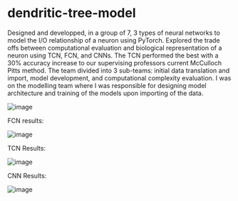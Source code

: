 # dendritic-tree-model
Designed and developped, in a group of 7, 3 types of neural networks to model the I/O relationship of a neuron using PyTorch. Explored the trade offs between computational evaluation and biological representation of a neuron using TCN, FCN, and CNNs. The TCN performed the best with a 30% accuracy increase to our supervising professors current McCulloch Pitts method. The team divided into 3 sub-teams: initial data translation and import, model development, and computational complexity evaluation. I was on the modelling team where I was responsible for designing model architecture and training of the models upon importing of the data. 

![image](https://github.com/user-attachments/assets/47a067ac-77b1-4330-9451-3e7fdac3bd08)

FCN results:

![image](https://github.com/user-attachments/assets/a588e816-d764-4ea7-9e31-a87bc7cf749e)

TCN Results:

![image](https://github.com/user-attachments/assets/1fe29087-9ec7-4ffe-8082-f660689f459e)

CNN Results: 

![image](https://github.com/user-attachments/assets/27b33a81-32a2-405a-9fda-b80c809ec0c9)




